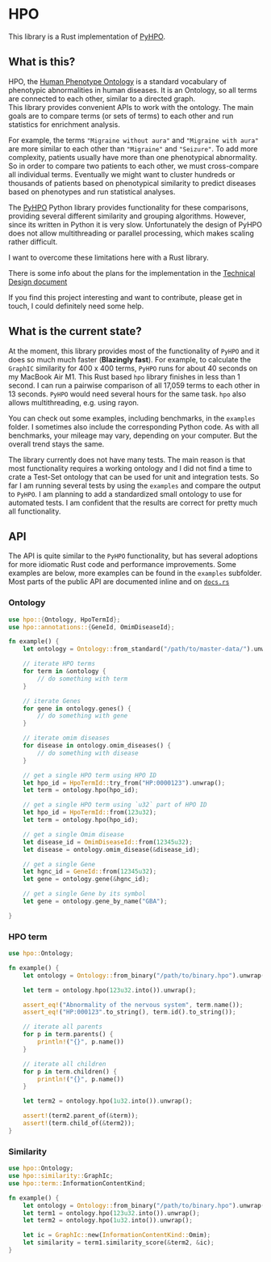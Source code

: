 # HPO

This library is a Rust implementation of [PyHPO](https://pypi.org/project/pyhpo/).

## What is this?

HPO, the [Human Phenotype Ontology](https://hpo.jax.org/app/) is a standard vocabulary of phenotypic abnormalities in human diseases. It is an Ontology, so all terms are connected to each other, similar to a directed graph.  
This library provides convenient APIs to work with the ontology. The main goals are to compare terms (or sets of terms) to each other and run statistics for enrichment analysis.

For example, the terms `"Migraine without aura"` and `"Migraine with aura"` are more similar to each other than `"Migraine"` and `"Seizure"`. To add more complexity, patients usually have more than one phenotypical abnormality. So in order to compare two patients to each other, we must cross-compare all individual terms. Eventually we might want to cluster hundreds or thousands of patients based on phenotypical similarity to predict diseases based on phenotypes and run statistical analyses.

The [PyHPO](https://pypi.org/project/pyhpo/) Python library provides functionality for these comparisons, providing several different similarity and grouping algorithms. However, since its written in Python it is very slow. Unfortunately the design of PyHPO does not allow multithreading or parallel processing, which makes scaling rather difficult.

I want to overcome these limitations here with a Rust library.

There is some info about the plans for the implementation in the [Technical Design document](https://github.com/anergictcell/hpo/blob/main/TechnicalDesign.md)


If you find this project interesting and want to contribute, please get in touch, I could definitely need some help.

## What is the current state?

At the moment, this library provides most of the functionality of `PyHPO` and it does so much much faster (**Blazingly fast**). For example, to calculate the `GraphIC` similarity for 400 x 400 terms, `PyHPO` runs for about 40 seconds on my MacBook Air M1. This Rust based `hpo` library finishes in less than 1 second. I can run a pairwise comparison of all 17,059 terms to each other in 13 seconds. `PyHPO` would need several hours for the same task.
`hpo` also allows multithreading, e.g. using rayon.

You can check out some examples, including benchmarks, in the `examples` folder. I sometimes also include the corresponding Python code. As with all benchmarks, your mileage may vary, depending on your computer. But the overall trend stays the same.

The library currently does not have many tests. The main reason is that most functionality requires a working ontology and I did not find a time to crate a Test-Set ontology that can be used for unit and integration tests. So far I am running several tests by using the `examples` and compare the output to `PyHPO`. I am planning to add a standardized small ontology to use for automated tests.
I am confident that the results are correct for pretty much all functionality.

## API

The API is quite similar to the `PyHPO` functionality, but has several adoptions for more idiomatic Rust code and performance improvements.
Some examples are below, more examples can be found in the `examples` subfolder.
Most parts of the public API are documented inline and on [`docs.rs`](https://docs.rs/hpo/latest/hpo/)

### Ontology
```rust
use hpo::{Ontology, HpoTermId};
use hpo::annotations::{GeneId, OmimDiseaseId};

fn example() {
    let ontology = Ontology::from_standard("/path/to/master-data/").unwrap();

    // iterate HPO terms
    for term in &ontology {
        // do something with term
    }

    // iterate Genes
    for gene in ontology.genes() {
        // do something with gene
    }

    // iterate omim diseases
    for disease in ontology.omim_diseases() {
        // do something with disease
    }

    // get a single HPO term using HPO ID
    let hpo_id = HpoTermId::try_from("HP:0000123").unwrap();
    let term = ontology.hpo(hpo_id);

    // get a single HPO term using `u32` part of HPO ID
    let hpo_id = HpoTermId::from(123u32);
    let term = ontology.hpo(hpo_id);

    // get a single Omim disease
    let disease_id = OmimDiseaseId::from(12345u32);
    let disease = ontology.omim_disease(&disease_id);

    // get a single Gene
    let hgnc_id = GeneId::from(12345u32);
    let gene = ontology.gene(&hgnc_id);

    // get a single Gene by its symbol
    let gene = ontology.gene_by_name("GBA");

}
```

### HPO term
```rust
use hpo::Ontology;

fn example() {
    let ontology = Ontology::from_binary("/path/to/binary.hpo").unwrap();

    let term = ontology.hpo(123u32.into()).unwrap();

    assert_eq!("Abnormality of the nervous system", term.name());
    assert_eq!("HP:000123".to_string(), term.id().to_string());

    // iterate all parents
    for p in term.parents() {
        println!("{}", p.name())
    }

    // iterate all children
    for p in term.children() {
        println!("{}", p.name())
    }

    let term2 = ontology.hpo(1u32.into()).unwrap();

    assert!(term2.parent_of(&term));
    assert!(term.child_of(&term2));
}
```

### Similarity
```rust
use hpo::Ontology;
use hpo::similarity::GraphIc;
use hpo::term::InformationContentKind;

fn example() {
    let ontology = Ontology::from_binary("/path/to/binary.hpo").unwrap();
    let term1 = ontology.hpo(123u32.into()).unwrap();
    let term2 = ontology.hpo(1u32.into()).unwrap();

    let ic = GraphIc::new(InformationContentKind::Omim);
    let similarity = term1.similarity_score(&term2, &ic);
}
```